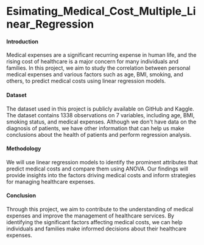 # Esimating_Medical_Cost_Multiple_Linear_Regression
#### Introduction

Medical expenses are a significant recurring expense in human life, and the rising cost of healthcare is a major concern for many individuals and families. In this project, we aim to study the correlation between personal medical expenses and various factors such as age, BMI, smoking, and others, to predict medical costs using linear regression models.

#### Dataset

The dataset used in this project is publicly available on GitHub and Kaggle. The dataset contains 1338 observations on 7 variables, including age, BMI, smoking status, and medical expenses. Although we don't have data on the diagnosis of patients, we have other information that can help us make conclusions about the health of patients and perform regression analysis.

#### Methodology

We will use linear regression models to identify the prominent attributes that predict medical costs and compare them using ANOVA. Our findings will provide insights into the factors driving medical costs and inform strategies for managing healthcare expenses.

#### Conclusion

Through this project, we aim to contribute to the understanding of medical expenses and improve the management of healthcare services. By identifying the significant factors affecting medical costs, we can help individuals and families make informed decisions about their healthcare expenses.
